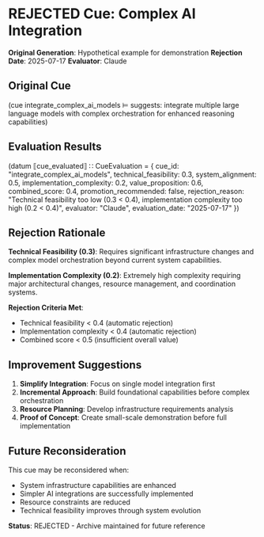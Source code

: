 # REJECTED Cue: Complex AI Integration

**Original Generation**: Hypothetical example for demonstration
**Rejection Date**: 2025-07-17
**Evaluator**: Claude

## Original Cue

(cue integrate_complex_ai_models ⊨ suggests: integrate multiple large language models with complex orchestration for enhanced reasoning capabilities)

## Evaluation Results

(datum ⟦cue_evaluated⟧ ∷ CueEvaluation = {
  cue_id: "integrate_complex_ai_models",
  technical_feasibility: 0.3,
  system_alignment: 0.5,
  implementation_complexity: 0.2,
  value_proposition: 0.6,
  combined_score: 0.4,
  promotion_recommended: false,
  rejection_reason: "Technical feasibility too low (0.3 < 0.4), implementation complexity too high (0.2 < 0.4)",
  evaluator: "Claude",
  evaluation_date: "2025-07-17"
})

## Rejection Rationale

**Technical Feasibility (0.3)**: Requires significant infrastructure changes and complex model orchestration beyond current system capabilities.

**Implementation Complexity (0.2)**: Extremely high complexity requiring major architectural changes, resource management, and coordination systems.

**Rejection Criteria Met**: 
- Technical feasibility < 0.4 (automatic rejection)
- Implementation complexity < 0.4 (automatic rejection)
- Combined score < 0.5 (insufficient overall value)

## Improvement Suggestions

1. **Simplify Integration**: Focus on single model integration first
2. **Incremental Approach**: Build foundational capabilities before complex orchestration
3. **Resource Planning**: Develop infrastructure requirements analysis
4. **Proof of Concept**: Create small-scale demonstration before full implementation

## Future Reconsideration

This cue may be reconsidered when:
- System infrastructure capabilities are enhanced
- Simpler AI integrations are successfully implemented
- Resource constraints are reduced
- Technical feasibility improves through system evolution

**Status**: REJECTED - Archive maintained for future reference